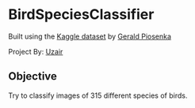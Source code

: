 # BirdSpeciesClassifier

Built using the [Kaggle dataset](https://www.kaggle.com/gpiosenka/100-bird-species) by [Gerald Piosenka](https://www.kaggle.com/gpiosenka)

Project By: [Uzair](https://github.com/Uzair05)

## Objective

Try to classify images of 315 different species of birds.
